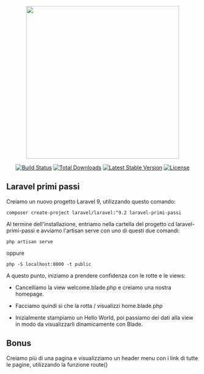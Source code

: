 <p align="center"><a href="https://laravel.com" target="_blank"><img src="https://raw.githubusercontent.com/laravel/art/master/logo-lockup/5%20SVG/2%20CMYK/1%20Full%20Color/laravel-logolockup-cmyk-red.svg" width="400"></a></p>

<p align="center">
<a href="https://travis-ci.org/laravel/framework"><img src="https://travis-ci.org/laravel/framework.svg" alt="Build Status"></a>
<a href="https://packagist.org/packages/laravel/framework"><img src="https://img.shields.io/packagist/dt/laravel/framework" alt="Total Downloads"></a>
<a href="https://packagist.org/packages/laravel/framework"><img src="https://img.shields.io/packagist/v/laravel/framework" alt="Latest Stable Version"></a>
<a href="https://packagist.org/packages/laravel/framework"><img src="https://img.shields.io/packagist/l/laravel/framework" alt="License"></a>
</p>

## Laravel primi passi

Creiamo un nuovo progetto Laravel 9, utilizzando questo comando:

```
composer create-project laravel/laravel:^9.2 laravel-primi-passi
```

Al termine dell'installazione, entriamo nella cartella del progetto
cd laravel-primi-passi
e avviamo l'artisan serve con uno di questi due comandi:

```
php artisan serve
```

oppure

```
php -S localhost:8000 -t public
```

A questo punto, iniziamo a prendere confidenza con le rotte e le views:

-   Cancelliamo la view welcome.blade.php e creiamo una nostra homepage.

-   Facciamo quindi sì che la rotta / visualizzi home.blade.php

-   Inizialmente stampiamo un Hello World, poi passiamo dei dati alla view in modo da visualizzarli dinamicamente con Blade.

## Bonus

Creiamo più di una pagina e visualizziamo un header menu con i link di tutte le pagine, utilizzando la funzione route()
